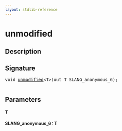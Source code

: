 ```yaml
---
layout: stdlib-reference
---
```


# unmodified

## Description





## Signature 

<pre>
<span class="code_keyword">void</span> <a href="/stdlib-reference/global-decls/unmodified">unmodified</a>&lt;T&gt;(<span class="code_keyword">out</span> T <span class='code_param'>SLANG_anonymous_6</span>);

</pre>

## Parameters

#### T
#### SLANG\_anonymous\_6  : T

